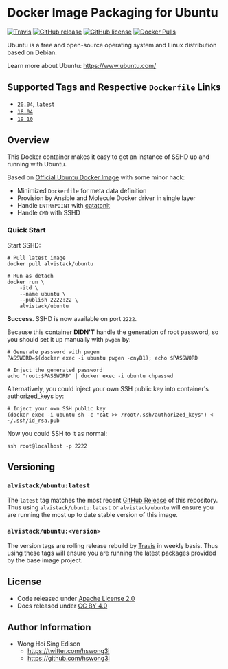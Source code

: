 # Docker Image Packaging for Ubuntu

[![Travis](https://img.shields.io/travis/com/alvistack/docker-ubuntu.svg)](https://travis-ci.com/alvistack/docker-ubuntu)
[![GitHub release](https://img.shields.io/github/release/alvistack/docker-ubuntu.svg)](https://github.com/alvistack/docker-ubuntu/releases)
[![GitHub license](https://img.shields.io/github/license/alvistack/docker-ubuntu.svg)](https://github.com/alvistack/docker-ubuntu/blob/master/LICENSE)
[![Docker Pulls](https://img.shields.io/docker/pulls/alvistack/ubuntu.svg)](https://hub.docker.com/r/alvistack/ubuntu/)

Ubuntu is a free and open-source operating system and Linux distribution based on Debian.

Learn more about Ubuntu: <https://www.ubuntu.com/>

## Supported Tags and Respective `Dockerfile` Links

  - [`20.04`, `latest`](https://github.com/alvistack/docker-ubuntu/blob/master/molecule/20.04/Dockerfile.j2)
  - [`18.04`](https://github.com/alvistack/docker-ubuntu/blob/master/molecule/18.04/Dockerfile.j2)
  - [`19.10`](https://github.com/alvistack/docker-ubuntu/blob/master/molecule/19.10/Dockerfile.j2)

## Overview

This Docker container makes it easy to get an instance of SSHD up and running with Ubuntu.

Based on [Official Ubuntu Docker Image](https://hub.docker.com/_/ubuntu/) with some minor hack:

  - Minimized `Dockerfile` for meta data definition
  - Provision by Ansible and Molecule Docker driver in single layer
  - Handle `ENTRYPOINT` with [catatonit](https://github.com/openSUSE/catatonit)
  - Handle `CMD` with SSHD

### Quick Start

Start SSHD:

    # Pull latest image
    docker pull alvistack/ubuntu
    
    # Run as detach
    docker run \
        -itd \
        --name ubuntu \
        --publish 2222:22 \
        alvistack/ubuntu

**Success**. SSHD is now available on port `2222`.

Because this container **DIDN'T** handle the generation of root password, so you should set it up manually with `pwgen` by:

    # Generate password with pwgen
    PASSWORD=$(docker exec -i ubuntu pwgen -cnyB1); echo $PASSWORD
    
    # Inject the generated password
    echo "root:$PASSWORD" | docker exec -i ubuntu chpasswd

Alternatively, you could inject your own SSH public key into container's authorized\_keys by:

    # Inject your own SSH public key
    (docker exec -i ubuntu sh -c "cat >> /root/.ssh/authorized_keys") < ~/.ssh/id_rsa.pub

Now you could SSH to it as normal:

    ssh root@localhost -p 2222

## Versioning

### `alvistack/ubuntu:latest`

The `latest` tag matches the most recent [GitHub Release](https://github.com/alvistack/docker-ubuntu/releases) of this repository. Thus using `alvistack/ubuntu:latest` or `alvistack/ubuntu` will ensure you are running the most up to date stable version of this image.

### `alvistack/ubuntu:<version>`

The version tags are rolling release rebuild by [Travis](https://travis-ci.com/alvistack/docker-ubuntu) in weekly basis. Thus using these tags will ensure you are running the latest packages provided by the base image project.

## License

  - Code released under [Apache License 2.0](LICENSE)
  - Docs released under [CC BY 4.0](http://creativecommons.org/licenses/by/4.0/)

## Author Information

  - Wong Hoi Sing Edison
      - <https://twitter.com/hswong3i>
      - <https://github.com/hswong3i>
